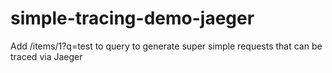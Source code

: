 # simple-tracing-demo-jaeger

Add /items/1?q=test to query to generate super simple requests that can be traced via Jaeger
